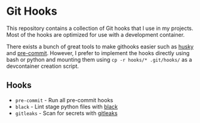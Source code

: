 # Git Hooks

This repository contains a collection of Git hooks that I use in my projects.
Most of the hooks are optimized for use with a development container.

There exists a bunch of great tools to make githooks easier such as [husky](https://typicode.github.io/husky/) and [pre-commit](https://pre-commit.com/).
However, I prefer to implement the hooks directly using bash or python and mounting them using `cp -r hooks/* .git/hooks/` as a devcontainer creation script.

## Hooks

- `pre-commit` - Run all pre-commit hooks
- `black` - Lint stage python files with [black](https://pypi.org/project/black/)
- `gitleaks` - Scan for secrets with [gitleaks](https://github.com/gitleaks/gitleaks)

